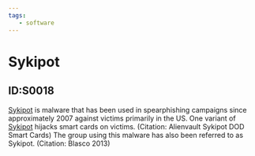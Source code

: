 ```yaml
---
tags:
   - software
---
```

# Sykipot
## ID:S0018
[Sykipot](software/S0018) is malware that has been used in spearphishing campaigns since approximately 2007 against victims primarily in the US. One variant of [Sykipot](software/S0018) hijacks smart cards on victims. (Citation: Alienvault Sykipot DOD Smart Cards) The group using this malware has also been referred to as Sykipot. (Citation: Blasco 2013)

